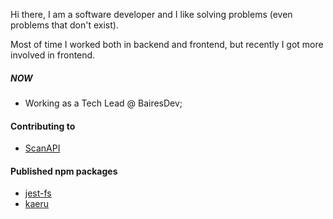 Hi there, I am a software developer and I like solving problems (even problems that don't exist).

Most of time I worked both in backend and frontend, but recently I got more involved in frontend.

##### NOW

- Working as a Tech Lead @ BairesDev;

#### Contributing to

- [ScanAPI](https://github.com/scanapi/scanapi)

#### Published npm packages

- [jest-fs](https://www.npmjs.com/package/jest-fs)
- [kaeru](https://www.npmjs.com/package/kaeru)
